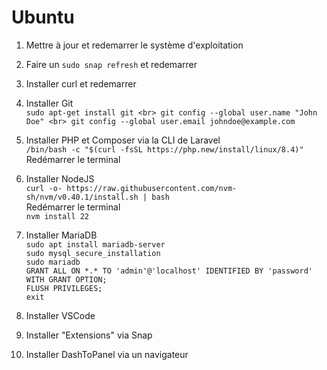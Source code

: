 # Ubuntu

 1. Mettre à jour et redemarrer le système d'exploitation

 2. Faire un `sudo snap refresh` et redemarrer

 3. Installer curl et redemarrer

 4. Installer Git <br>
    `sudo apt-get install git <br>
    git config --global user.name "John Doe" <br>
    git config --global user.email johndoe@example.com`
 
 6. Installer PHP et Composer via la CLI de Laravel <br>
    `/bin/bash -c "$(curl -fsSL https://php.new/install/linux/8.4)"`
    Redémarrer le terminal

 7. Installer NodeJS <br>
    `curl -o- https://raw.githubusercontent.com/nvm-sh/nvm/v0.40.1/install.sh | bash` <br>
    Redémarrer le terminal <br>
    `nvm install 22`

 8. Installer MariaDB <br>
    `sudo apt install mariadb-server` <br>
    `sudo mysql_secure_installation` <br>
    `sudo mariadb` <br>
    `GRANT ALL ON *.* TO 'admin'@'localhost' IDENTIFIED BY 'password' WITH GRANT OPTION;` <br>
    `FLUSH PRIVILEGES;` <br>
    `exit`

 9. Installer VSCode

 10. Installer "Extensions" via Snap

 11. Installer DashToPanel via un navigateur
